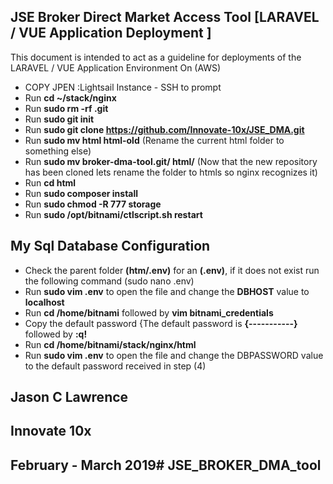 ## JSE Broker Direct Market Access Tool [LARAVEL / VUE Application Deployment ]

This document is intended to act as a guideline for deployments of the LARAVEL / VUE Application Environment On (AWS)

- COPY JPEN :Lightsail Instance - SSH to prompt
- Run **cd ~/stack/nginx**
- Run **sudo rm -rf .git**
- Run **sudo git init**
- Run **sudo git clone https://github.com/Innovate-10x/JSE_DMA.git**
- Run **sudo mv html html-old** (Rename the current html folder to something else)
- Run **sudo mv broker-dma-tool.git/ html/** (Now that the new repository has been cloned lets rename the folder to htmls so nginx recognizes it)
- Run **cd html**
- Run **sudo composer install**
- Run **sudo chmod -R 777 storage**
- Run **sudo /opt/bitnami/ctlscript.sh restart**



## My Sql Database Configuration

- Check the parent folder **(htm/.env)**  for an **(.env)**, if it does not exist run the following command (sudo nano .env)
- Run **sudo vim .env** to open the file and change the **DBHOST** value to **localhost**
- Run **cd /home/bitnami** followed by **vim bitnami_credentials**
- Copy the default password {The default password is **{-----------}**  followed by **:q!**
- Run **cd /home/bitnami/stack/nginx/html**
- Run **sudo vim .env** to open the file and change the DBPASSWORD value to the default password received in step (4)





## Jason C Lawrence
## Innovate 10x
## February - March 2019# JSE_BROKER_DMA_tool
